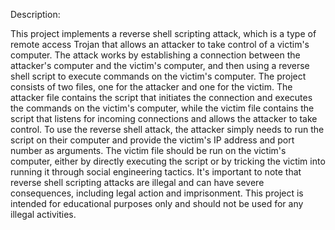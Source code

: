 Description:

This project implements a reverse shell scripting attack, which is a type of remote access Trojan that allows an attacker to take control of a victim's computer. The attack works by establishing a connection between the attacker's computer and the victim's computer, and then using a reverse shell script to execute commands on the victim's computer.  The project consists of two files, one for the attacker and one for the victim. The attacker file contains the script that initiates the connection and executes the commands on the victim's computer, while the victim file contains the script that listens for incoming connections and allows the attacker to take control.  To use the reverse shell attack, the attacker simply needs to run the script on their computer and provide the victim's IP address and port number as arguments. The victim file should be run on the victim's computer, either by directly executing the script or by tricking the victim into running it through social engineering tactics.  It's important to note that reverse shell scripting attacks are illegal and can have severe consequences, including legal action and imprisonment. This project is intended for educational purposes only and should not be used for any illegal activities.

